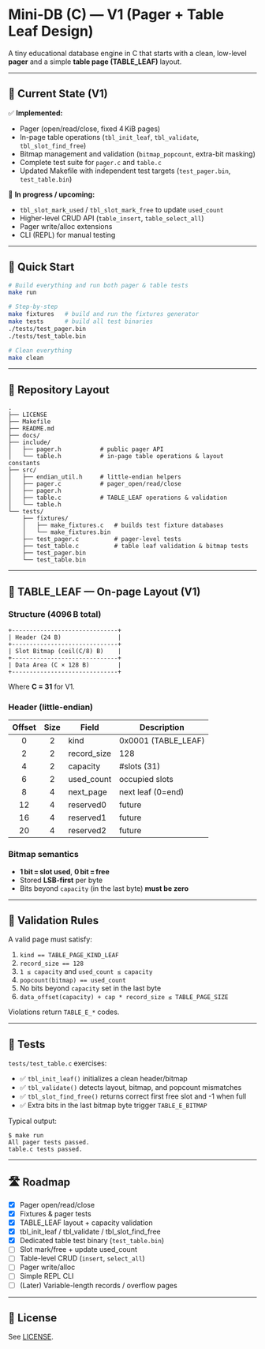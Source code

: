 # Mini-DB (C) — V1 (Pager + Table Leaf Design)

A tiny educational database engine in C that starts with a clean, low-level **pager** and a simple **table page (TABLE_LEAF)** layout.

---

## 🔧 Current State (V1)

✅ **Implemented:**
- Pager (open/read/close, fixed 4 KiB pages)
- In-page table operations (`tbl_init_leaf`, `tbl_validate`, `tbl_slot_find_free`)
- Bitmap management and validation (`bitmap_popcount`, extra-bit masking)
- Complete test suite for `pager.c` and `table.c`
- Updated Makefile with independent test targets (`test_pager.bin`, `test_table.bin`)

🧩 **In progress / upcoming:**
- `tbl_slot_mark_used` / `tbl_slot_mark_free` to update `used_count`
- Higher-level CRUD API (`table_insert`, `table_select_all`)
- Pager write/alloc extensions
- CLI (REPL) for manual testing

---

## 🚀 Quick Start

```bash
# Build everything and run both pager & table tests
make run

# Step-by-step
make fixtures   # build and run the fixtures generator
make tests      # build all test binaries
./tests/test_pager.bin
./tests/test_table.bin

# Clean everything
make clean
```

---

## 📁 Repository Layout

```
.
├── LICENSE
├── Makefile
├── README.md
├── docs/
├── include/
│   ├── pager.h           # public pager API
│   └── table.h           # in-page table operations & layout constants
├── src/
│   ├── endian_util.h     # little-endian helpers
│   ├── pager.c           # pager_open/read/close
│   ├── pager.h
│   ├── table.c           # TABLE_LEAF operations & validation
│   └── table.h
└── tests/
    ├── fixtures/
    │   ├── make_fixtures.c   # builds test fixture databases
    │   └── make_fixtures.bin
    ├── test_pager.c          # pager-level tests
    ├── test_table.c          # table leaf validation & bitmap tests
    ├── test_pager.bin
    └── test_table.bin
```

---

## 🧱 TABLE_LEAF — On-page Layout (V1)

### Structure (4096 B total)

```
+------------------------------+
| Header (24 B)                |
+------------------------------+
| Slot Bitmap (ceil(C/8) B)    |
+------------------------------+
| Data Area (C × 128 B)        |
+------------------------------+
```

Where **C = 31** for V1.

### Header (little-endian)

| Offset | Size | Field         | Description |
|:------:|:----:|---------------|--------------|
| 0 | 2 | kind | 0x0001 (TABLE_LEAF) |
| 2 | 2 | record_size | 128 |
| 4 | 2 | capacity | #slots (31) |
| 6 | 2 | used_count | occupied slots |
| 8 | 4 | next_page | next leaf (0=end) |
| 12 | 4 | reserved0 | future |
| 16 | 4 | reserved1 | future |
| 20 | 4 | reserved2 | future |

### Bitmap semantics
- **1 bit = slot used**, **0 bit = free**
- Stored **LSB-first** per byte
- Bits beyond `capacity` (in the last byte) **must be zero**

---

## 🧩 Validation Rules

A valid page must satisfy:

1. `kind == TABLE_PAGE_KIND_LEAF`
2. `record_size == 128`
3. `1 ≤ capacity` and `used_count ≤ capacity`
4. `popcount(bitmap) == used_count`
5. No bits beyond `capacity` set in the last byte
6. `data_offset(capacity) + cap * record_size ≤ TABLE_PAGE_SIZE`

Violations return `TABLE_E_*` codes.

---

## 🧪 Tests

`tests/test_table.c` exercises:

- ✅ `tbl_init_leaf()` initializes a clean header/bitmap
- ✅ `tbl_validate()` detects layout, bitmap, and popcount mismatches
- ✅ `tbl_slot_find_free()` returns correct first free slot and -1 when full
- ✅ Extra bits in the last bitmap byte trigger `TABLE_E_BITMAP`

Typical output:

```
$ make run
All pager tests passed.
table.c tests passed.
```

---

## 🛣️ Roadmap

- [x] Pager open/read/close
- [x] Fixtures & pager tests
- [x] TABLE_LEAF layout + capacity validation
- [x] tbl_init_leaf / tbl_validate / tbl_slot_find_free
- [x] Dedicated table test binary (`test_table.bin`)
- [ ] Slot mark/free + update used_count
- [ ] Table-level CRUD (`insert`, `select_all`)
- [ ] Pager write/alloc
- [ ] Simple REPL CLI
- [ ] (Later) Variable-length records / overflow pages

---

## 🪪 License

See [LICENSE](LICENSE).
